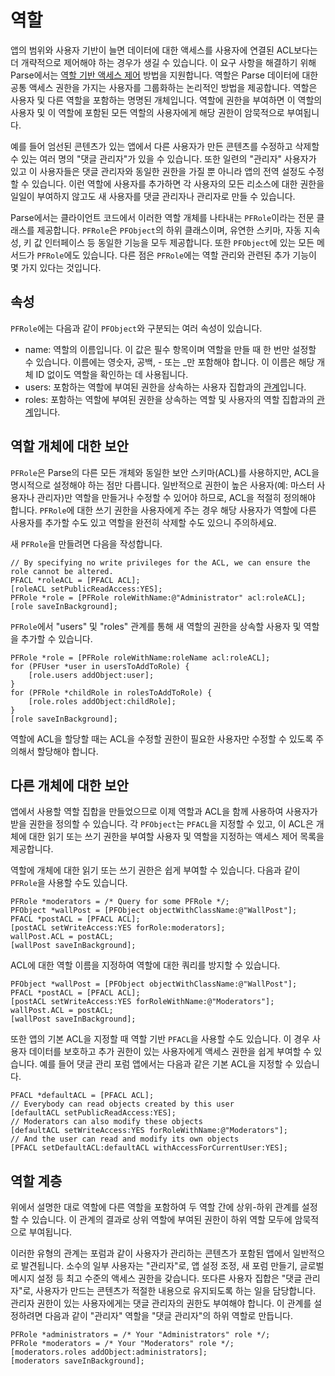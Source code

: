 # 역할

앱의 범위와 사용자 기반이 늘면 데이터에 대한 액세스를 사용자에 연결된 ACL보다는 더 개략적으로 제어해야 하는 경우가 생길 수 있습니다. 이 요구 사항을 해결하기 위해 Parse에서는 [역할 기반 액세스 제어](http://en.wikipedia.org/wiki/Role-based_access_control) 방법을 지원합니다. 역할은 Parse 데이터에 대한 공통 액세스 권한을 가지는 사용자를 그룹화하는 논리적인 방법을 제공합니다. 역할은 사용자 및 다른 역할을 포함하는 명명된 개체입니다.  역할에 권한을 부여하면 이 역할의 사용자 및 이 역할에 포함된 모든 역할의 사용자에게 해당 권한이 암묵적으로 부여됩니다.

예를 들어 엄선된 콘텐츠가 있는 앱에서 다른 사용자가 만든 콘텐츠를 수정하고 삭제할 수 있는 여러 명의 &quot;댓글 관리자&quot;가 있을 수 있습니다.  또한 일련의 &quot;관리자&quot; 사용자가 있고 이 사용자들은 댓글 관리자와 동일한 권한을 가질 뿐 아니라 앱의 전역 설정도 수정할 수 있습니다. 이런 역할에 사용자를 추가하면 각 사용자의 모든 리소스에 대한 권한을 일일이 부여하지 않고도 새 사용자를 댓글 관리자나 관리자로 만들 수 있습니다.

Parse에서는 클라이언트 코드에서 이러한 역할 개체를 나타내는 `PFRole`이라는 전문 클래스를 제공합니다. `PFRole`은 `PFObject`의 하위 클래스이며, 유연한 스키마, 자동 지속성, 키 값 인터페이스 등 동일한 기능을 모두 제공합니다.  또한 `PFObject`에 있는 모든 메서드가 `PFRole`에도 있습니다.  다른 점은 `PFRole`에는 역할 관리와 관련된 추가 기능이 몇 가지 있다는 것입니다.

## 속성

`PFRole`에는 다음과 같이 `PFObject`와 구분되는 여러 속성이 있습니다.

*   name: 역할의 이름입니다.  이 값은 필수 항목이며 역할을 만들 때 한 번만 설정할 수 있습니다.  이름에는 영숫자, 공백, - 또는 _만 포함해야 합니다.  이 이름은 해당 개체 ID 없이도 역할을 확인하는 데 사용됩니다.
*   users: 포함하는 역할에 부여된 권한을 상속하는 사용자 집합과의 [관계](#objects-pointers)입니다.
*   roles: 포함하는 역할에 부여된 권한을 상속하는 역할 및 사용자의 역할 집합과의 [관계](#objects-pointers)입니다.

## 역할 개체에 대한 보안

`PFRole`은 Parse의 다른 모든 개체와 동일한 보안 스키마(ACL)를 사용하지만, ACL을 명시적으로 설정해야 하는 점만 다릅니다. 일반적으로 권한이 높은 사용자(예: 마스터 사용자나 관리자)만 역할을 만들거나 수정할 수 있어야 하므로, ACL을 적절히 정의해야 합니다.  `PFRole`에 대한 쓰기 권한을 사용자에게 주는 경우 해당 사용자가 역할에 다른 사용자를 추가할 수도 있고 역할을 완전히 삭제할 수도 있으니 주의하세요.

새 `PFRole`을 만들려면 다음을 작성합니다.

```objc
// By specifying no write privileges for the ACL, we can ensure the role cannot be altered.
PFACL *roleACL = [PFACL ACL];
[roleACL setPublicReadAccess:YES];
PFRole *role = [PFRole roleWithName:@"Administrator" acl:roleACL];
[role saveInBackground];
```

`PFRole`에서 &quot;users&quot; 및 &quot;roles&quot; 관계를 통해 새 역할의 권한을 상속할 사용자 및 역할을 추가할 수 있습니다.

```objc
PFRole *role = [PFRole roleWithName:roleName acl:roleACL];
for (PFUser *user in usersToAddToRole) {
    [role.users addObject:user];
}
for (PFRole *childRole in rolesToAddToRole) {
    [role.roles addObject:childRole];
}
[role saveInBackground];
```

역할에 ACL을 할당할 때는 ACL을 수정할 권한이 필요한 사용자만 수정할 수 있도록 주의해서 할당해야 합니다.

## 다른 개체에 대한 보안

앱에서 사용할 역할 집합을 만들었으므로 이제 역할과 ACL을 함께 사용하여 사용자가 받을 권한을 정의할 수 있습니다. 각 `PFObject`는 `PFACL`을 지정할 수 있고, 이 ACL은 개체에 대한 읽기 또는 쓰기 권한을 부여할 사용자 및 역할을 지정하는 액세스 제어 목록을 제공합니다.

역할에 개체에 대한 읽기 또는 쓰기 권한은 쉽게 부여할 수 있습니다.  다음과 같이 `PFRole`을 사용할 수도 있습니다.

```objc
PFRole *moderators = /* Query for some PFRole */;
PFObject *wallPost = [PFObject objectWithClassName:@"WallPost"];
PFACL *postACL = [PFACL ACL];
[postACL setWriteAccess:YES forRole:moderators];
wallPost.ACL = postACL;
[wallPost saveInBackground];
```

ACL에 대한 역할 이름을 지정하여 역할에 대한 쿼리를 방지할 수 있습니다.

```objc
PFObject *wallPost = [PFObject objectWithClassName:@"WallPost"];
PFACL *postACL = [PFACL ACL];
[postACL setWriteAccess:YES forRoleWithName:@"Moderators"];
wallPost.ACL = postACL;
[wallPost saveInBackground];
```

또한 앱의 기본 ACL을 지정할 때 역할 기반 `PFACL`을 사용할 수도 있습니다. 이 경우 사용자 데이터를 보호하고 추가 권한이 있는 사용자에게 액세스 권한을 쉽게 부여할 수 있습니다.  예를 들어 댓글 관리 포럼 앱에서는 다음과 같은 기본 ACL을 지정할 수 있습니다.

```objc
PFACL *defaultACL = [PFACL ACL];
// Everybody can read objects created by this user
[defaultACL setPublicReadAccess:YES];
// Moderators can also modify these objects
[defaultACL setWriteAccess:YES forRoleWithName:@"Moderators"];
// And the user can read and modify its own objects
[PFACL setDefaultACL:defaultACL withAccessForCurrentUser:YES];
```

## 역할 계층

위에서 설명한 대로 역할에 다른 역할을 포함하여 두 역할 간에 상위-하위 관계를 설정할 수 있습니다. 이 관계의 결과로 상위 역할에 부여된 권한이 하위 역할 모두에 암묵적으로 부여됩니다.

이러한 유형의 관계는 포럼과 같이 사용자가 관리하는 콘텐츠가 포함된 앱에서 일반적으로 발견됩니다. 소수의 일부 사용자는 &quot;관리자&quot;로, 앱 설정 조정, 새 포럼 만들기, 글로벌 메시지 설정 등 최고 수준의 액세스 권한을 갖습니다. 또다른 사용자 집합은 &quot;댓글 관리자&quot;로, 사용자가 만드는 콘텐츠가 적절한 내용으로 유지되도록 하는 일을 담당합니다. 관리자 권한이 있는 사용자에게는 댓글 관리자의 권한도 부여해야 합니다. 이 관계를 설정하려면 다음과 같이 &quot;관리자&quot; 역할을 &quot;댓글 관리자&quot;의 하위 역할로 만듭니다.

```objc
PFRole *administrators = /* Your "Administrators" role */;
PFRole *moderators = /* Your "Moderators" role */;
[moderators.roles addObject:administrators];
[moderators saveInBackground];
```

